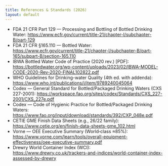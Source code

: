 ```yaml
---
title: References & Standards (2026)
layout: default
---
```


- FDA 21 CFR Part 129 — Processing and Bottling of Bottled Drinking Water: https://www.ecfr.gov/current/title-21/chapter-I/subchapter-B/part-129
- FDA 21 CFR §165.110 — Bottled Water: https://www.ecfr.gov/current/title-21/chapter-I/subchapter-B/part-165/subpart-B/section-165.110
- IBWA Bottled Water Code of Practice (2020 rev.) [PDF]: https://bottledwater.org/wp-content/uploads/2023/02/IBWA-MODEL-CODE-2020-Rev-2020-FINAL102822.pdf
- WHO Guidelines for Drinking-water Quality (4th ed. with addenda): https://www.who.int/publications/i/item/9789240045064
- Codex — General Standard for Bottled/Packaged Drinking Waters (CXS 227-2001): https://workspace.fao.org/sites/codex/Standards/CXS_227-2001/CXS_227e.pdf
- Codex — Code of Hygienic Practice for Bottled/Packaged Drinking Waters: https://www.fao.org/input/download/standards/392/CXP_048e.pdf
- CETIE GME Finish Data Sheets (e.g., 26/22 family): https://www.cetie.org/en/finish-data-sheets-gme_102.html
- Vorne — OEE Executive Summary (World‑class ≈85%): https://www.vorne.com/learn/tools/overall-equipment-effectiveness/oee-executive-summary.pdf
- Drewry World Container Index (WCI): https://www.drewry.co.uk/trackers-and-indices/world-container-index-assessed-by-drewry
